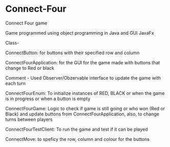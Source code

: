 # Connect-Four
Connect Four game 

Game programmed using object programming in Java and GUI JavaFx

Class-

ConnectButton: for buttons with their specified row and column

ConnectFourApplication: for the GUI for the game made with buttons that change to Red or black

Comment - Used Observer/Obzervable interface to update the game with each turn

ConnectFourEnum: To initialize instances of RED, BLACK or when the game is in progress or when a button is empty

ConnectFourGame: Logic to check if game is still going or who won (Red or Black) and update buttons from ConnectFourApplication, also, to change turns between players

ConnectFourTestClient: To run the game and test if it can be played

ConnectMove: to speficy the row, column and colour for the buttons
